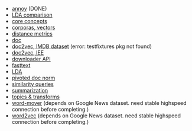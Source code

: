 * [annoy](run_annoy.ipynb) (DONE)
* [LDA comparison](run_compare_lda.ipynb)
* [core concepts](run_core_concepts.ipynb)
* [corporas, vectors](run_corpora_and_vector_spaces.ipynb)
* [distance metrics](run_distance_metrics.ipynb)
* [doc](run_docs.ipynb)
* [doc2vec, IMDB dataset](run_doc2vec_imdb.ipynb) (error: testfixtures pkg not found)
* [doc2vec, IEE](run_doc2vec_iee.ipynb)
* [downloader API](run_downloader_api.ipynb)
* [fasttext](run_fasttext.ipynb)
* [LDA](run_lda.ipynb)
* [pivoted doc norm](run_pivoted_doc_norm.ipynb)
* [similarity queries](run_similarity_queries.ipynb)
* [summarization](run_summarization.ipynb)
* [topics & transforms](run_topics_and_transformations.ipynb)
* [word-mover](run_wmd.ipynb) (depends on Google News dataset. need stable highspeed connection before completing.)
* [word2vec](run_word2vec.ipynb) (depends on Google News dataset. need stable highspeed connection before completing.)